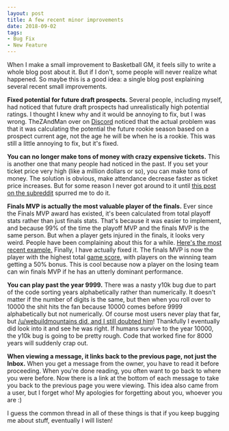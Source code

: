 ```yaml
---
layout: post
title: A few recent minor improvements
date: 2018-09-02
tags:
- Bug Fix
- New Feature
---
```


When I make a small improvement to Basketball GM, it feels silly to write a whole blog post about it. But if I don't, some people will never realize what happened. So maybe this is a good idea: a single blog post explaining several recent small improvements.

**Fixed potential for future draft prospects.** Several people, including myself, had noticed that future draft prospects had unrealistically high potential ratings. I thought I knew why and it would be annoying to fix, but I was wrong. TheZAndMan over on [Discord](https://discord.gg/caPFuM9) noticed that the actual problem was that it was calculating the potential the future rookie season based on a prospect current age, not the age he will be when he is a rookie. This was still a little annoying to fix, but it's fixed.

**You can no longer make tons of money with crazy expensive tickets.** This is another one that many people had noticed in the past. If you set your ticket price very high (like a million dollars or so), you can make tons of money. The solution is obvious, make attendance decrease faster as ticket price increases. But for some reason I never got around to it until [this post on the subreddit](https://www.reddit.com/r/BasketballGM/comments/9bvt40/exploit_expensive_tickets_or_how_to_win_rings_on/) spurred me to do it.

**Finals MVP is actually the most valuable player of the finals.** Ever since the Finals MVP award has existed, it's been calculated from total playoff stats rather than just finals stats. That's because it was easier to implement, and because 99% of the time the playoff MVP and the finals MVP is the same person. But when a player gets injured in the finals, it looks very weird. People have been complaining about this for a while. [Here's the most recent example.](https://www.reddit.com/r/BasketballGM/comments/9cduno/finals_mvp_stats_bugged/) Finally, I have actually fixed it. The finals MVP is now the player with the highest total [game score](https://www.nbastuffer.com/analytics101/game-score/), with players on the winning team getting a 50% bonus. This is cool because now a player on the losing team can win finals MVP if he has an utterly dominant performance.

**You can play past the year 9999.** There was a nasty y10k bug due to part of the code sorting years alphabetically rather than numerically. It doesn't matter if the number of digits is the same, but then when you roll over to 10000 the shit hits the fan because 10000 comes before 9999 alphabetically but not numerically. Of course most users never play that far, but [/u/webuildmountains did, and I still doubted him](https://www.reddit.com/r/BasketballGM/comments/96n1oy/how_long_have_you_run_your_leagues/e42hr3s/)! Thankfully I eventually did look into it and see he was right. If humans survive to the year 10000, the y10k bug is going to be pretty rough. Code that worked fine for 8000 years will suddenly crap out.

**When viewing a message, it links back to the previous page, not just the Inbox.** When you get a message from the owner, you have to read it before proceeding. When you're done reading, you often want to go back to where you were before. Now there is a link at the bottom of each message to take you back to the previous page you were viewing. This idea also came from a user, but I forget who! My apologies for forgetting about you, whoever you are :)

I guess the common thread in all of these things is that if you keep bugging me about stuff, eventually I will listen!
